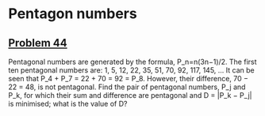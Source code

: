 # Pentagon numbers
## [Problem 44](https://projecteuler.net/problem=44)
Pentagonal numbers are generated by the formula, P_n=n(3n−1)/2. The first ten pentagonal numbers are:
1, 5, 12, 22, 35, 51, 70, 92, 117, 145, ...
It can be seen that P_4 + P_7 = 22 + 70 = 92 = P_8. However, their difference, 70 − 22 = 48, is not pentagonal.
Find the pair of pentagonal numbers, P_j and P_k, for which their sum and difference are pentagonal and D = |P_k − P_j| is minimised; what is the value of D?
